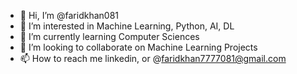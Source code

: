 - 👋 Hi, I’m @faridkhan081
- 👀 I’m interested in Machine Learning, Python, AI, DL
- 🌱 I’m currently learning Computer Sciences
- 💞️ I’m looking to collaborate on Machine Learning Projects
- 📫 How to reach me linkedin, or @faridkhan7777081@gmail.com

<!---
faridkhan081/faridkhan081 is a ✨ special ✨ repository because its `README.md` (this file) appears on your GitHub profile.
You can click the Preview link to take a look at your changes.
--->
